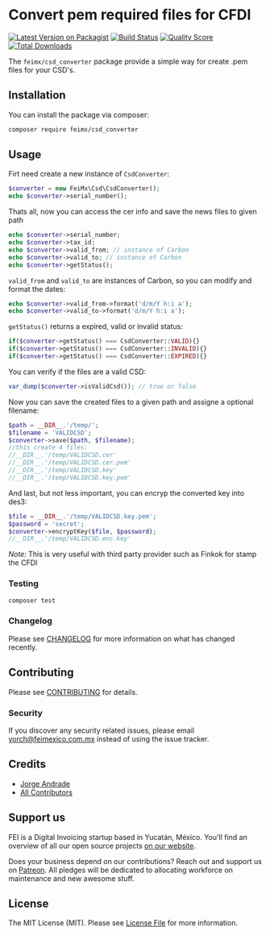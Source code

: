 # Convert pem required files for CFDI

[![Latest Version on Packagist](https://img.shields.io/packagist/v/feimx/csd_converter.svg?style=flat-square)](https://packagist.org/packages/feimx/csd_converter)
[![Build Status](https://img.shields.io/travis/feimx/csd_converter/master.svg?style=flat-square)](https://travis-ci.org/feimx/csd_converter)
[![Quality Score](https://img.shields.io/scrutinizer/g/feimx/csd_converter.svg?style=flat-square)](https://scrutinizer-ci.com/g/feimx/csd_converter)
[![Total Downloads](https://img.shields.io/packagist/dt/feimx/csd_converter.svg?style=flat-square)](https://packagist.org/packages/feimx/csd_converter)

The `feimx/csd_converter` package provide a simple way for create .pem files for your CSD's.

## Installation

You can install the package via composer:

```bash
composer require feimx/csd_converter
```

## Usage

Firt need create a new instance of `CsdConverter`:

``` php
$converter = new FeiMx\Csd\CsdConverter();
echo $converter->serial_number();
```

Thats all, now you can access the cer info and save the news files to given path

``` php
echo $converter->serial_number;
echo $converter->tax_id;
echo $converter->valid_from; // instance of Carbon
echo $converter->valid_to; // instance of Carbon
echo $converter->getStatus();
```

`valid_from` and `valid_to` are instances of Carbon, so you can modify and format the dates:

``` php
echo $converter->valid_from->format('d/m/Y h:i a');
echo $converter->valid_to->format('d/m/Y h:i a');
```

`getStatus()` returns a expired, valid or invalid status:

``` php
if($converter->getStatus() === CsdConverter::VALID){}
if($converter->getStatus() === CsdConverter::INVALID){}
if($converter->getStatus() === CsdConverter::EXPIRED){}

```

You can verify if the files are a valid CSD:

``` php
var_dump($converter->isValidCsd()); // true or false
```

Now you can save the created files to a given path and assigne a optional filename:

``` php
$path = __DIR__.'/temp/';
$filename = 'VALIDCSD';
$converter->save($path, $filename);
//this create 4 files:
//__DIR__.'/temp/VALIDCSD.cer'
//__DIR__.'/temp/VALIDCSD.cer.pem'
//__DIR__.'/temp/VALIDCSD.key'
//__DIR__.'/temp/VALIDCSD.key.pem'
```

And last, but not less important, you can encryp the converted key into des3:

``` php
$file = __DIR__.'/temp/VALIDCSD.key.pem';
$password = 'secret';
$converter->encryptKey($file, $password);
//__DIR__.'/temp/VALIDCSD.enc.key'
```

_Note:_ This is very useful with third party provider such as Finkok for stamp the CFDI

### Testing

``` bash
composer test
```

### Changelog

Please see [CHANGELOG](CHANGELOG.md) for more information on what has changed recently.

## Contributing

Please see [CONTRIBUTING](CONTRIBUTING.md) for details.

### Security

If you discover any security related issues, please email yorch@feimexico.com.mx instead of using the issue tracker.

## Credits

- [Jorge Andrade](https://github.com/Yorchi)
- [All Contributors](../../contributors)

## Support us

FEI is a Digital Invoicing startup based in Yucatán, México. You'll find an overview of all our open source projects [on our website](https://fei.com.mx/opensource).

Does your business depend on our contributions? Reach out and support us on [Patreon](https://www.patreon.com/jorge_andrade). 
All pledges will be dedicated to allocating workforce on maintenance and new awesome stuff.

## License

The MIT License (MIT). Please see [License File](LICENSE.md) for more information.
